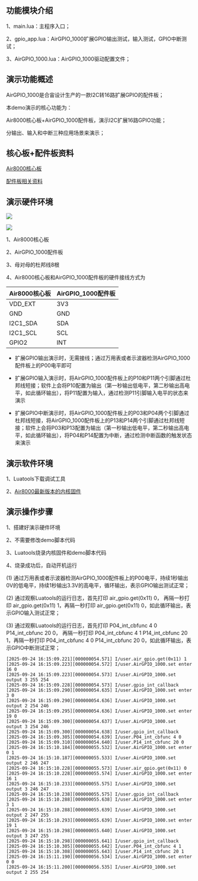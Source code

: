 ## 功能模块介绍

1、main.lua：主程序入口；

2、gpio_app.lua：AirGPIO_1000扩展GPIO输出测试，输入测试，GPIO中断测试；

3、AirGPIO_1000.lua：AirGPIO_1000驱动配置文件；

## 演示功能概述

AirGPIO_1000是合宙设计生产的一款I2C转16路扩展GPIO的配件板；

本demo演示的核心功能为：

Air8000核心板+AirGPIO_1000配件板，演示I2C扩展16路GPIO功能；

分输出、输入和中断三种应用场景来演示；


## 核心板+配件板资料

[Air8000核心板](https://docs.openluat.com/air8000/product/shouce/)

[配件板相关资料](https://docs.openluat.com/accessory/AirGPIO_1000/)


## 演示硬件环境

![](https://docs.openluat.com/accessory/AirGPIO_1000/image/connect_Air8000.jpg)

![](https://docs.openluat.com/accessory/AirSHT30_1000/image/8000.png)

1、Air8000核心板

2、AirGPIO_1000配件板

3、母对母的杜邦线8根

4、Air8000核心板和AirGPIO_1000配件板的硬件接线方式为

| Air8000核心板 | AirGPIO_1000配件板 |
| ------------ | ------------------ |
|     VDD_EXT     |         3V3        |
|     GND     |         GND        |
|  I2C1_SDA  |         SDA        |
| I2C1_SCL |         SCL        |
|   GPIO2   |         INT        |

- 扩展GPIO输出演示时，无需接线；通过万用表或者示波器检测AirGPIO_1000配件板上的P00电平即可

- 扩展GPIO输入演示时，将AirGPIO_1000配件板上的P10和P11两个引脚通过杜邦线短接；软件上会将P10配置为输出（第一秒输出低电平，第二秒输出高电平，如此循环输出），将P11配置为输入，通过检测P11引脚输入电平的状态来演示

- 扩展GPIO中断演示时，将AirGPIO_1000配件板上的P03和P04两个引脚通过杜邦线短接，将AirGPIO_1000配件板上的P13和P14两个引脚通过杜邦线短接；软件上会将P03和P13配置为输出（第一秒输出低电平，第二秒输出高电平，如此循环输出），将P04和P14配置为中断，通过检测中断函数的触发状态来演示


## 演示软件环境

1、Luatools下载调试工具

2、[Air8000最新版本的内核固件](https://docs.openluat.com/air8101/luatos/firmware/)


## 演示操作步骤

1、搭建好演示硬件环境

2、不需要修改demo脚本代码

3、Luatools烧录内核固件和demo脚本代码

4、烧录成功后，自动开机运行

   (1) 通过万用表或者示波器检测AirGPIO_1000配件板上的P00电平，持续1秒输出0V的低电平，持续1秒输出3.3V的高电平，循环输出，表示GPIO输出测试正常；

   (2) 通过观察Luatools的运行日志，首先打印 air_gpio.get(0x11) 0， 再隔一秒打印 air_gpio.get(0x11) 1，再隔一秒打印 air_gpio.get(0x11) 0，如此循环输出，表示GPIO输入测试正常；

   (3) 通过观察Luatools的运行日志，首先打印 P04_int_cbfunc 4 0      P14_int_cbfunc 20 0， 再隔一秒打印  P04_int_cbfunc 4 1      P14_int_cbfunc 20 1，再隔一秒打印 P04_int_cbfunc 4 0      P14_int_cbfunc 20 0，如此循环输出，表示GPIO中断测试正常；

```
[2025-09-24 16:15:09.221][000000054.571] I/user.air_gpio.get(0x11) 1
[2025-09-24 16:15:09.223][000000054.572] I/user.AirGPIO_1000.set enter 16 0
[2025-09-24 16:15:09.223][000000054.573] I/user.AirGPIO_1000.set output 3 255 254
[2025-09-24 16:15:09.228][000000054.573] I/user.gpio_int_callback
[2025-09-24 16:15:09.290][000000054.635] I/user.AirGPIO_1000.set enter 3 0
[2025-09-24 16:15:09.290][000000054.636] I/user.AirGPIO_1000.set output 2 254 246
[2025-09-24 16:15:09.295][000000054.636] I/user.AirGPIO_1000.set enter 19 0
[2025-09-24 16:15:09.300][000000054.637] I/user.AirGPIO_1000.set output 3 254 246
[2025-09-24 16:15:09.300][000000054.638] I/user.gpio_int_callback
[2025-09-24 16:15:09.305][000000054.639] I/user.P04_int_cbfunc 4 0
[2025-09-24 16:15:09.310][000000054.640] I/user.P14_int_cbfunc 20 0
[2025-09-24 16:15:10.184][000000055.532] I/user.AirGPIO_1000.set enter 0 1
[2025-09-24 16:15:10.187][000000055.533] I/user.AirGPIO_1000.set output 2 246 247
[2025-09-24 16:15:10.228][000000055.573] I/user.air_gpio.get(0x11) 0
[2025-09-24 16:15:10.228][000000055.574] I/user.AirGPIO_1000.set enter 16 1
[2025-09-24 16:15:10.233][000000055.575] I/user.AirGPIO_1000.set output 3 246 247
[2025-09-24 16:15:10.238][000000055.575] I/user.gpio_int_callback
[2025-09-24 16:15:10.288][000000055.638] I/user.AirGPIO_1000.set enter 3 1
[2025-09-24 16:15:10.288][000000055.639] I/user.AirGPIO_1000.set output 2 247 255
[2025-09-24 16:15:10.293][000000055.639] I/user.AirGPIO_1000.set enter 19 1
[2025-09-24 16:15:10.298][000000055.640] I/user.AirGPIO_1000.set output 3 247 255
[2025-09-24 16:15:10.298][000000055.641] I/user.gpio_int_callback
[2025-09-24 16:15:10.305][000000055.642] I/user.P04_int_cbfunc 4 1
[2025-09-24 16:15:10.308][000000055.643] I/user.P14_int_cbfunc 20 1
[2025-09-24 16:15:11.190][000000056.534] I/user.AirGPIO_1000.set enter 0 0
[2025-09-24 16:15:11.200][000000056.535] I/user.AirGPIO_1000.set output 2 255 254
```

